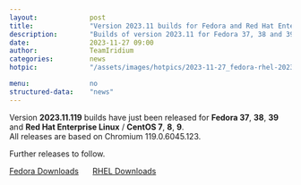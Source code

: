 ```yaml
---
layout: 			post
title:  			"Version 2023.11 builds for Fedora and Red Hat Enterprise Linux / CentOS released"
description: 		"Builds of version 2023.11 for Fedora 37, 38 and 39, as well as Red Hat Enterprise Linux and CentOS 7, 8 and 9 have just been released."
date:	 			2023-11-27 09:00
author:				TeamIridium
categories:			news
hotpic:				"/assets/images/hotpics/2023-11-27_fedora-rhel-2023-11.jpg"

menu: 				no
structured-data:	"news"
---
```

Version **2023.11.119** builds have just been released for **Fedora 37**, **38**, **39** and **Red Hat Enterprise Linux** / **CentOS 7**, **8**, **9**.    
All releases are based on Chromium 119.0.6045.123.   

Further releases to follow.

<a style="margin-right:1.5em;margin-bottom:1.5em;" href="/downloads/fedora" class="button download" title="download Iridium Browser for Fedora">Fedora Downloads</a> <a href="/downloads/rhel" class="button download" title="download Iridium Browser for Red Hat Enterprise Linux / CentOS">RHEL Downloads</a>
